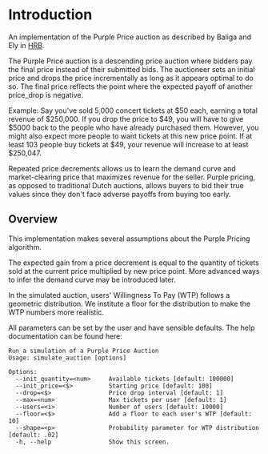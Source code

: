 # Introduction

An implementation of the Purple Price auction as described by Baliga and Ely in [HRB](https://hbr.org/2013/05/any-business-trying-to-sell).

The Purple Price auction is a descending price auction where bidders pay the final price instead of their submitted bids. The auctioneer sets an initial price and drops the price incrementally as long as it appears optimal to do so. The final price reflects the point where the expected payoff of another price_drop is negative.

Example:
Say you've sold 5,000 concert tickets at $50 each, earning a total revenue of $250,000. If you drop the price to $49, you will have to give $5000 back to the people who have already purchased them. However, you might also expect more people to want tickets at this new price point. If at least 103 people buy tickets at $49, your revenue will increase to at least $250,047.

Repeated price decrements allows us to learn the demand curve and market-clearing price that maximizes revenue for the seller. Purple pricing, as opposed to traditional Dutch auctions, allows buyers to bid their true values since they don't face adverse payoffs from buying too early.

## Overview

This implementation makes several assumptions about the Purple Pricing algorithm.

The expected gain from a price decrement is equal to the quantity of tickets sold at the current price multiplied by new price point. More advanced ways to infer the demand curve may be introduced later.

In the simulated auction, users' Willingness To Pay (WTP) follows a geometric distribution. We institute a floor for the distribution to make the WTP numbers more realistic.

All parameters can be set by the user and have sensible defaults. The help documentation can be found here:

```
Run a simulation of a Purple Price Auction
Usage: simulate_auction [options]

Options:
  --init_quantity=<num>     Available tickets [default: 100000]
  --init_price=<$>          Starting price [default: 100]
  --drop=<$>                Price drop interval [default: 1]
  --max=<num>               Max tickets per user [default: 1]
  --users=<i>               Number of users [default: 10000]
  --floor=<$>               Add a floor to each user's WTP [default: 10]
  --shape=<p>               Probability parameter for WTP distribution [default: .02]
  -h, --help                Show this screen.
```

